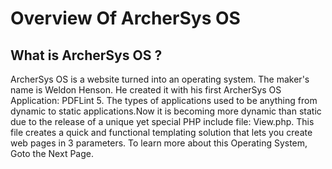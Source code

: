 # Overview Of ArcherSys OS
## What is ArcherSys OS ?

ArcherSys OS is a website turned into an operating system. The maker's name is Weldon Henson. He created it with his first ArcherSys OS Application: PDFLint 5. The types of applications used to be anything from dynamic to static applications.Now it is becoming more dynamic than static due to the release of a unique yet  special PHP include file: View.php. This file creates a quick and functional templating solution that lets you create web pages in 3 parameters. To learn more about this Operating System, Goto the Next Page.
